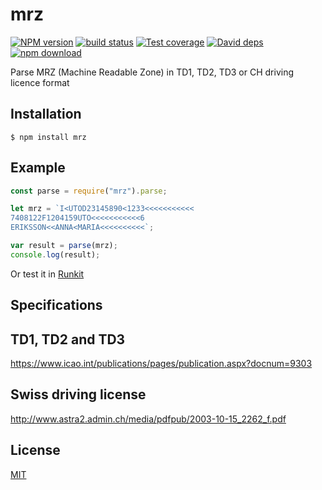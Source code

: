 # mrz

[![NPM version][npm-image]][npm-url]
[![build status][travis-image]][travis-url]
[![Test coverage][coveralls-image]][coveralls-url]
[![David deps][david-image]][david-url]
[![npm download][download-image]][download-url]

Parse MRZ (Machine Readable Zone) in TD1, TD2, TD3 or CH driving licence format

## Installation

`$ npm install mrz`

## Example

```js
const parse = require("mrz").parse;

let mrz = `I<UTOD23145890<1233<<<<<<<<<<<
7408122F1204159UTO<<<<<<<<<<<6
ERIKSSON<<ANNA<MARIA<<<<<<<<<<`;

var result = parse(mrz);
console.log(result);
```

Or test it in [Runkit](https://runkit.com/npm/mrz)

## Specifications

## TD1, TD2 and TD3

https://www.icao.int/publications/pages/publication.aspx?docnum=9303

## Swiss driving license

http://www.astra2.admin.ch/media/pdfpub/2003-10-15_2262_f.pdf

## License

[MIT](./LICENSE)

[npm-image]: https://img.shields.io/npm/v/mrz.svg?style=flat-square
[npm-url]: https://npmjs.org/package/mrz
[travis-image]: https://img.shields.io/travis/cheminfo-js/mrz/master.svg?style=flat-square
[travis-url]: https://travis-ci.org/cheminfo-js/mrz
[coveralls-image]: https://img.shields.io/coveralls/cheminfo-js/mrz.svg?style=flat-square
[coveralls-url]: https://coveralls.io/github/cheminfo-js/mrz
[david-image]: https://img.shields.io/david/cheminfo-js/mrz.svg?style=flat-square
[david-url]: https://david-dm.org/cheminfo-js/mrz
[download-image]: https://img.shields.io/npm/dm/mrz.svg?style=flat-square
[download-url]: https://npmjs.org/package/mrz
